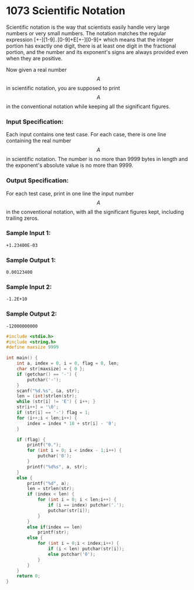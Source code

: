 # 1073 Scientific Notation
Scientific notation is the way that scientists easily handle very large numbers or very small numbers. The notation matches the regular expression [+-][1-9]`.`[0-9]+E[+-][0-9]+ which means that the integer portion has exactly one digit, there is at least one digit in the fractional portion, and the number and its exponent's signs are always provided even when they are positive.

Now given a real number $$A$$ in scientific notation, you are supposed to print $$A$$ in the conventional notation while keeping all the significant figures.

### Input Specification:

Each input contains one test case. For each case, there is one line containing the real number $$A$$ in scientific notation. The number is no more than 9999 bytes in length and the exponent's absolute value is no more than 9999.

### Output Specification:

For each test case, print in one line the input number $$A$$ in the conventional notation, with all the significant figures kept, including trailing zeros.

### Sample Input 1:
```in
+1.23400E-03
```

### Sample Output 1:
```out
0.00123400
```

### Sample Input 2:
```in
-1.2E+10
```

### Sample Output 2:
```out
-12000000000
```

```cpp
#include <stdio.h>
#include <string.h>
#define maxsize 9999

int main() {
	int a, index = 0, i = 0, flag = 0, len;
	char str[maxsize] = { 0 };
	if (getchar() == '-') {
		putchar('-');
	}
	scanf("%d.%s", &a, str);
	len = (int)strlen(str);
	while (str[i] != 'E') { i++; }
	str[i++] = '\0';
	if (str[i] == '-') flag = 1;
	for (i++;i < len;i++) {
		index = index * 10 + str[i] - '0';
	}

	if (flag) {
		printf("0.");
		for (int i = 0; i < index - 1;i++) {
			putchar('0');
		}
		printf("%d%s", a, str);
	}
	else {
		printf("%d", a);
		len = strlen(str);
		if (index < len) {
			for (int i = 0; i < len;i++) {
				if (i == index) putchar('.');
				putchar(str[i]);
			}
		}
		else if(index == len)
			printf(str);
		else {
			for (int i = 0;i < index;i++) {
				if (i < len) putchar(str[i]);
				else putchar('0');
			}
		}
	}
	return 0;
}
```